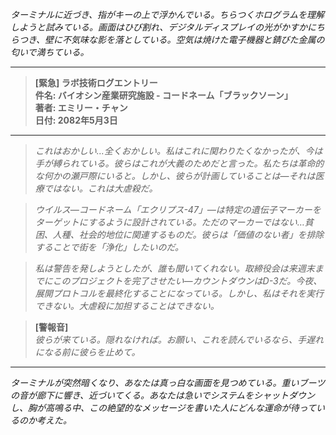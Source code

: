 _ターミナルに近づき、指がキーの上で浮かんでいる。ちらつくホログラムを理解しようと試みている。画面はひび割れ、デジタルディスプレイの光がかすかにちらつき、壁に不気味な影を落としている。空気は焼けた電子機器と錆びた金属の匂いで満ちている。_

---

> **[緊急] ラボ技術ログエントリー**  
> **件名: バイオシン産業研究施設 - コードネーム「ブラックソーン」**  
> **著者: エミリー・チャン**  
> **日付: 2082年5月3日**

---

> _これはおかしい…全くおかしい。私はこれに関わりたくなかったが、今は手が縛られている。彼らはこれが大義のためだと言った。私たちは革命的な何かの瀬戸際にいると。しかし、彼らが計画していることは—それは医療ではない。これは大虐殺だ。_

> _ウイルス—コードネーム「エクリプス-47」—は特定の遺伝子マーカーをターゲットにするように設計されている。ただのマーカーではない…貧困、人種、社会的地位に関連するものだ。彼らは「価値のない者」を排除することで街を「浄化」したいのだ。_

> _私は警告を発しようとしたが、誰も聞いてくれない。取締役会は来週末までにこのプロジェクトを完了させたい—カウントダウンはD-3だ。今夜、展開プロトコルを最終化することになっている。しかし、私はそれを実行できない。大虐殺に加担することはできない。_

> **[警報音]**  
> _彼らが来ている。隠れなければ。お願い、これを読んでいるなら、手遅れになる前に彼らを止めて。_

---

_ターミナルが突然暗くなり、あなたは真っ白な画面を見つめている。重いブーツの音が廊下に響き、近づいてくる。あなたは急いでシステムをシャットダウンし、胸が高鳴る中、この絶望的なメッセージを書いた人にどんな運命が待っているのか考えた。_
